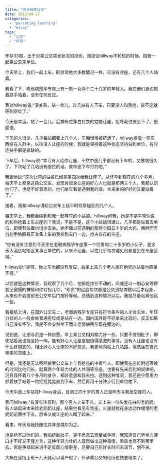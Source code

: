 ```yaml
---
title: "陪孕妇乘公交"
date: 2013-08-27
categories: 
  - "parenting_learning"
  - "essay"
tags: 
  - "公交"
  - "怀孕"
---
```


怀孕33周，出于对乘公交突发状况的担忧，我提议hillway不轮班的时候，陪我一起乘公交来单位。

今天早上，我们一起上车。同往常绝大多数情况一样，已没有空座，还有几个人站着。

我看了下，老弱病残孕专座上有一男一女两个二十几岁的年轻人。我在他们身边抓着扶手站着，没有任何反应。

我对hillway说:“没关系，站一会儿。过几站有人下车，只要没人和我抢，说不定就等到空位了。”

今天很幸运，站了一会儿，后排有位穿白衬衣的姑娘让座，招呼我过去坐下了。很感激。

下车的人很少，几乎每站都要上几个人，车厢慢慢被挤满了，hillway提着一兜东西挤在人群中。以往没人让座的时候，我就是保持着这种状态坚持站到单位，有时连扶手都是紧缺的。

下车后，hillway说:“幸亏有人给你让座，不然中途几乎都没有下车的，又要站很久了。下次站了几站没有座位的话，就中途下车打的吧。”

我跟他说:“这次让座的姑娘已经是第四次给我让座了。从怀孕到现在的八个多月，每天早上都乘这路公交车，发现肯起身让座的好心人也就是那两三个人，我都认识他们了。也挺不好意思的，他们坐车若是遇到我的话，本来坐的好好的又要站着了。”

接着，我和hillway讲起公交车上我平时经常碰到的几个人。

每天早上，我都会碰到和我一起等车的小姑娘。hillway问我，她是不是平常你说的和你抢着上车占座的？我说，不是不是，这个小姑娘很谦让，几乎都是站着去单位，即使有位置也很少去坐。她不像以前遇到的那两个四五十岁的大妈，用胖而有力的手胳膊将正准备上车的我挤到车门一边，抢占仅存的空座。

“你有没有注意到今天坐在老弱病残孕专座第一个位置的二十多岁的小伙子，是金乐大酒店站附近某事业单位的，从来不让座，以往几乎每次碰见他都是坐在专座区域。”

hillway说:“是呀，你上车他都没有反应，后来上来几个老人家在他旁边站着也照坐不误。”

以往就是这种情况，我观察了几个月，他都是纹丝不动的，间或还以一副心安理得甚至傲慢的神情和你对视几秒，“珍贵”的屁股每次都是公交到站停稳以后才起身，从来也不会提前去公交车后门按铃等候。总结到这种情况以后，我就尽量站离他远一些。

看报纸上讲，在国外公交车上，老弱病残孕专座只有符合条件的人才会去坐，年轻力壮的人一般会坐普通座位或是站在一边。国内国外是不好拿来比较的，反正如果自己没有怀孕，我是不会安然坐下而让老弱病残孕现在旁边的。

说到底，让座与否是一种自愿。早上乘公交相对精力好一些，只要不挤到肚子，即使站着我也能坚持一阵。能有好心人让座是很值得感激的事情，没有人让座也没有什么好抱怨的。相比好心人让座的不好意思，我更倾向站上几站路，坦然坐在自己等来的空座上。

但是，我还是无法畅然接受公交车上与我抢座的中青年人。即使我在座位附近等候的时间比他们长，就算两个年轻力壮的人共同等空座，也要有先来后到的规律吧，况且我怀着八个多月的身孕，都好意思和我去抢。遇到这种情况，我还是宁愿用力抓着扶手站着一路摇摇晃晃直到下车，然后再用十分钟步行到单位楼下。

今天中途上车站在hillway身后，目测三四十岁的男人正是昨天与我抢空座的人。

我问hillway:“有没有注意到，那个男人上车不久，又上来一位头发花白的老奶奶。有人站起来本来给老奶奶让座，结果他看见有空座，火速就抢在身边动作缓慢的老奶奶前面坐下去，后来又被让座的人叫了起来。”

看来，昨天与我抢座位并非是偶尔为之。

抢是抢不过他们的，我怕挤到肚子。更不愿意去商量或争辩，我知道自己势单力薄口才不好又不懂方言，这种年轻力壮的人既然做出这种事情，素质也高不到哪里去，若是争辩起来说不定反而心情更差，还要自己花好长时间去调节，划不来。

大概在坚持上班十几天就可以请产假了，怀孕乘公交的经历也快要结束了。
